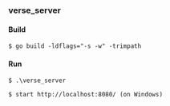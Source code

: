 ### verse_server

#### Build
```
$ go build -ldflags="-s -w" -trimpath
```

#### Run
```
$ .\verse_server

$ start http://localhost:8080/ (on Windows)
```
